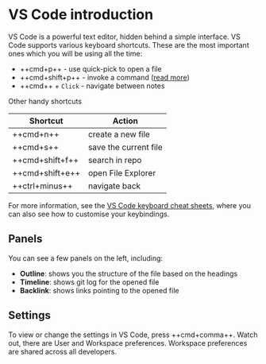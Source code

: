 # VS Code introduction

VS Code is a powerful text editor, hidden behind a simple interface. VS Code supports various keyboard shortcuts. These are the most important ones which you will be using all the time:

- ++cmd+p++ - use quick-pick to open a file
- ++cmd+shift+p++ - invoke a command ([read more](https://code.visualstudio.com/docs/getstarted/userinterface#_command-palette))
- ++cmd++ + `Click` - navigate between notes

Other handy shortcuts

| Shortcut        | Action                |
| --------------- | --------------------- |
| ++cmd+n++       | create a new file     |
| ++cmd+s++       | save the current file |
| ++cmd+shift+f++ | search in repo        |
| ++cmd+shift+e++ | open File Explorer    |
| ++ctrl+minus++  | navigate back         |

For more information, see the [VS Code keyboard cheat sheets](https://code.visualstudio.com/docs/getstarted/keybindings#_keyboard-shortcuts-reference), where you can also see how to customise your keybindings.

## Panels

You can see a few panels on the left, including:

- **Outline**: shows you the structure of the file based on the headings
- **Timeline**: shows git log for the opened file
- **Backlink**: shows links pointing to the opened file

## Settings

To view or change the settings in VS Code, press ++cmd+comma++. Watch out, there are User and Workspace preferences. Workspace preferences are shared across all developers.
